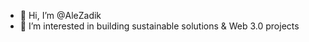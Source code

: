 - 👋 Hi, I’m @AleZadik
- 🌱 I’m interested in building sustainable solutions & Web 3.0 projects

<!---
AleZadik/AleZadik is a ✨ special ✨ repository because its `README.md` (this file) appears on your GitHub profile.
You can click the Preview link to take a look at your changes.
--->
